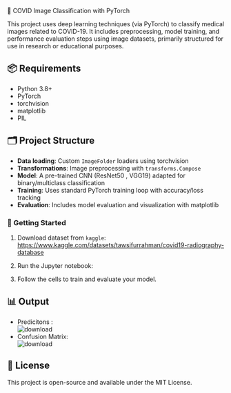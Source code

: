 🧠 COVID Image Classification with PyTorch

This project uses deep learning techniques (via PyTorch) to classify medical images related to COVID-19. It includes preprocessing, model training, and performance evaluation steps using image datasets, primarily structured for use in research or educational purposes.

## 📦 Requirements

* Python 3.8+
* PyTorch
* torchvision
* matplotlib
* PIL

## 🗂️ Project Structure

* **Data loading**: Custom `ImageFolder` loaders using torchvision
* **Transformations**: Image preprocessing with `transforms.Compose`
* **Model**: A pre-trained CNN (ResNet50 , VGG19) adapted for binary/multiclass classification
* **Training**: Uses standard PyTorch training loop with accuracy/loss tracking
* **Evaluation**: Includes model evaluation and visualization with matplotlib

### 🚀 Getting Started

1. Download dataset from `kaggle`: https://www.kaggle.com/datasets/tawsifurrahman/covid19-radiography-database

2. Run the Jupyter notebook:

3. Follow the cells to train and evaluate your model.

## 📊 Output

* Predicitons :
  <br/>
  ![download](https://github.com/user-attachments/assets/81ca2c21-bbd6-44da-9d0d-5efddc452c5e)
* Confusion Matrix:
  <br/>
  ![download](https://github.com/user-attachments/assets/223977fa-3007-403c-ba1d-0caedfd28ec1)

## 📄 License

This project is open-source and available under the MIT License.
